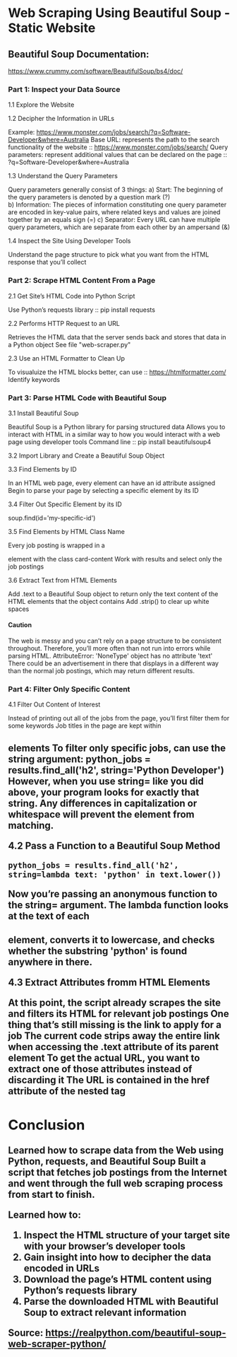 # Web Scraping Using Beautiful Soup - Static Website

## Beautiful Soup Documentation:
https://www.crummy.com/software/BeautifulSoup/bs4/doc/

### Part 1: Inspect your Data Source

1.1	Explore the Website
	
1.2	Decipher the Information in URLs

Example: https://www.monster.com/jobs/search/?q=Software-Developer&where=Australia
Base URL: represents the path to the search functionality of the website :: https://www.monster.com/jobs/search/
Query parameters: represent additional values that can be declared on the page :: ?q=Software-Developer&where=Australia
	
1.3	Understand the Query Parameters
	
Query parameters generally consist of 3 things:
 a) Start: The beginning of the query parameters is denoted by a question mark (?)	
 b) Information: The pieces of information constituting one query parameter are encoded in key-value pairs, where related keys and values are joined together by an equals sign (=)
 c) Separator: Every URL can have multiple query parameters, which are separate from each other by an ampersand (&)

1.4 	Inspect the Site Using Developer Tools
	
Understand the page structure to pick what you want from the HTML response that you’ll collect

### Part 2: Scrape HTML Content From a Page

2.1	Get Site’s HTML Code into Python Script
	
Use Python’s requests library :: pip install requests

2.2	Performs HTTP Request to an URL
	
Retrieves the HTML data that the server sends back and stores that data in a Python object
See file "web-scraper.py"

2.3	Use an HTML Formatter to Clean Up 
	
To visualuize the HTML blocks better, can use :: https://htmlformatter.com/
Identify keywords

### Part 3: Parse HTML Code with Beautiful Soup
	
3.1	Install Beautiful Soup
	
Beautiful Soup is a Python library for parsing structured data
Allows you to interact with HTML in a similar way to how you would interact with a web page using developer tools
Command line :: pip install beautifulsoup4

3.2	Import Library and Create a Beautiful Soup Object

3.3	Find Elements by ID	

In an HTML web page, every element can have an id attribute assigned
Begin to parse your page by selecting a specific element by its ID
	
3.4	Filter Out Specific Element by its ID
	
soup.find(id='my-specific-id')

3.5	Find Elements by HTML Class Name
	
Every job posting is wrapped in a <section> element with the class card-content
Work with results and select only the job postings

3.6	Extract Text from HTML Elements
	
Add .text to a Beautiful Soup object to return only the text content of the HTML elements that the object contains
Add .strip() to clear up white spaces

#### Caution

The web is messy and you can’t rely on a page structure to be consistent throughout. Therefore, you’ll more often than not run into errors while parsing HTML.
AttributeError: 'NoneType' object has no attribute 'text'	
There could be an advertisement in there that displays in a different way than the normal job postings, which may return different results.

### Part 4: Filter Only Specific Content

4.1 	Filter Out Content of Interest
	
Instead of printing out all of the jobs from the page, you’ll first filter them for some keywords
Job titles in the page are kept within <h2> elements
To filter only specific jobs, can use the string argument:
	python_jobs = results.find_all('h2', string='Python Developer')
However, when you use string= like you did above, your program looks for exactly that string. Any differences in capitalization or whitespace will prevent the element from matching.

4.2	Pass a Function to a Beautiful Soup Method

	python_jobs = results.find_all('h2', string=lambda text: 'python' in text.lower())
Now you’re passing an anonymous function to the string= argument. The lambda function looks at the text of each <h2> element, converts it to lowercase, and checks whether the substring 'python' is found anywhere in there. 
	
4.3 	Extract Attributes fromm HTML Elements
	
At this point, the script already scrapes the site and filters its HTML for relevant job postings
One thing that’s still missing is the link to apply for a job
The current code strips away the entire link when accessing the .text attribute of its parent element
To get the actual URL, you want to extract one of those attributes instead of discarding it
The URL is contained in the href attribute of the nested <a> tag

## Conclusion

Learned how to scrape data from the Web using Python, requests, and Beautiful Soup
Built a script that fetches job postings from the Internet and went through the full web scraping process from start to finish.

Learned how to:
1) Inspect the HTML structure of your target site with your browser’s developer tools
2) Gain insight into how to decipher the data encoded in URLs
3) Download the page’s HTML content using Python’s requests library
4) Parse the downloaded HTML with Beautiful Soup to extract relevant information

Source: https://realpython.com/beautiful-soup-web-scraper-python/	
